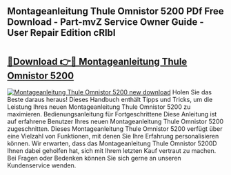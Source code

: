 ## Montageanleitung Thule Omnistor 5200 PDf Free Download - Part-mvZ Service Owner Guide - User Repair Edition cRIbI

# <h2><a href="http://df7gtm.blite.top/?on=Montageanleitung+Thule+Omnistor+5200">🔗Download 👉🔴 Montageanleitung Thule Omnistor 5200</a></h2>

[![Montageanleitung Thule Omnistor 5200 new download](https://i.imgur.com/lujVjoI.png)](http://df7gtm.blite.top/?on=Montageanleitung+Thule+Omnistor+5200)
Holen Sie das Beste daraus heraus! Dieses Handbuch enthält Tipps und Tricks, um die Leistung Ihres neuen Montageanleitung Thule Omnistor 5200 zu maximieren. Bedienungsanleitung für Fortgeschrittene Diese Anleitung ist auf erfahrene Benutzer Ihres neuen Montageanleitung Thule Omnistor 5200 zugeschnitten. Dieses Montageanleitung Thule Omnistor 5200 verfügt über eine Vielzahl von Funktionen, mit denen Sie Ihre Erfahrung personalisieren können. Wir erwarten, dass das Montageanleitung Thule Omnistor 5200D Ihnen dabei geholfen hat, sich mit Ihrem letzten Kauf vertraut zu machen. Bei Fragen oder Bedenken können Sie sich gerne an unseren Kundenservice wenden.
